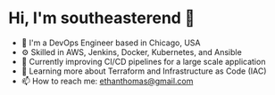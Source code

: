# Hi, I'm southeasterend 👋
- 🏢 I'm a DevOps Engineer based in Chicago, USA
- ⚙️ Skilled in AWS, Jenkins, Docker, Kubernetes, and Ansible
- 🔧 Currently improving CI/CD pipelines for a large scale application
- 🌱 Learning more about Terraform and Infrastructure as Code (IAC)
- 📫 How to reach me: ethanthomas@gmail.com
